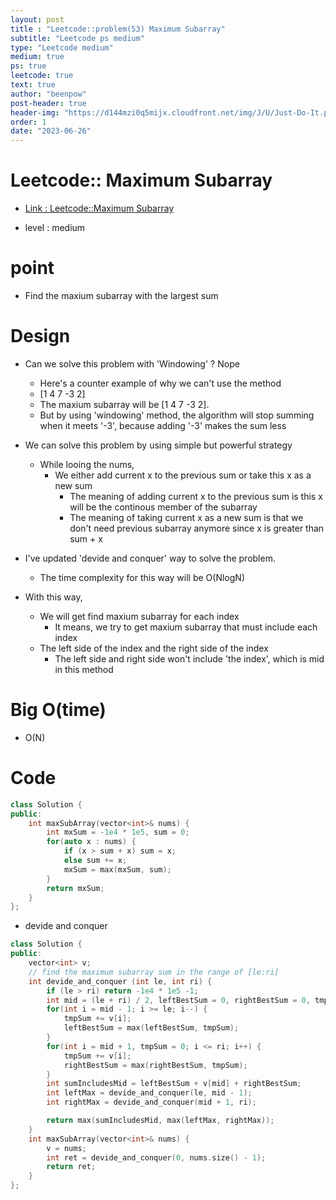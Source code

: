 ```yaml
---
layout: post
title : "Leetcode::problem(53) Maximum Subarray"
subtitle: "Leetcode ps medium"
type: "Leetcode medium"
medium: true
ps: true
leetcode: true
text: true
author: "beenpow"
post-header: true
header-img: "https://d144mzi0q5mijx.cloudfront.net/img/J/U/Just-Do-It.png"
order: 1
date: "2023-06-26"
---
```


# Leetcode:: Maximum Subarray
- [Link : Leetcode::Maximum Subarray](https://leetcode.com/problems/maximum-subarray/description/?envType=study-plan-v2&envId=apple-spring-23-high-frequency)

- level : medium

# point
- Find the maxium subarray with the largest sum

# Design
- Can we solve this problem with 'Windowing' ? Nope
  - Here's a counter example of why we can't use the method
  - [1 4 7 -3 2]
  - The maxium subarray will be [1 4 7 -3 2].
  - But by using 'windowing' method, the algorithm will stop summing when it meets '-3', because adding '-3' makes the sum less
- We can solve this problem by using simple but powerful strategy
  - While looing the nums,
    - We either add current x to the previous sum or take this x as a new sum
      - The meaning of adding current x to the previous sum is this x will be the continous member of the subarray
      - The meaning of taking current x as a new sum is that we don't need previous subarray anymore since x is greater than sum + x

- I've updated 'devide and conquer' way to solve the problem.
  - The time complexity for this way will be O(NlogN)
- With this way, 
  - We will get find maxium subarray for each index
    - It means, we try to get maxium subarray that must include each index
  - The left side of the index and the right side of the index
    - The left side and right side won't include 'the index', which is mid in this method

# Big O(time)
- O(N)

# Code

```cpp
class Solution {
public:
    int maxSubArray(vector<int>& nums) {
        int mxSum = -1e4 * 1e5, sum = 0;
        for(auto x : nums) {
            if (x > sum + x) sum = x;
            else sum += x;
            mxSum = max(mxSum, sum);
        }
        return mxSum;
    }
};
```

- devide and conquer

```cpp
class Solution {
public:
    vector<int> v;
    // find the maximum subarray sum in the range of [le:ri]
    int devide_and_conquer (int le, int ri) {
        if (le > ri) return -1e4 * 1e5 -1;
        int mid = (le + ri) / 2, leftBestSum = 0, rightBestSum = 0, tmpSum = 0;
        for(int i = mid - 1; i >= le; i--) {
            tmpSum += v[i];
            leftBestSum = max(leftBestSum, tmpSum);
        }
        for(int i = mid + 1, tmpSum = 0; i <= ri; i++) {
            tmpSum += v[i];
            rightBestSum = max(rightBestSum, tmpSum);
        }
        int sumIncludesMid = leftBestSum + v[mid] + rightBestSum;
        int leftMax = devide_and_conquer(le, mid - 1);
        int rightMax = devide_and_conquer(mid + 1, ri);

        return max(sumIncludesMid, max(leftMax, rightMax));
    }
    int maxSubArray(vector<int>& nums) {
        v = nums;
        int ret = devide_and_conquer(0, nums.size() - 1);
        return ret;
    }
};
```
